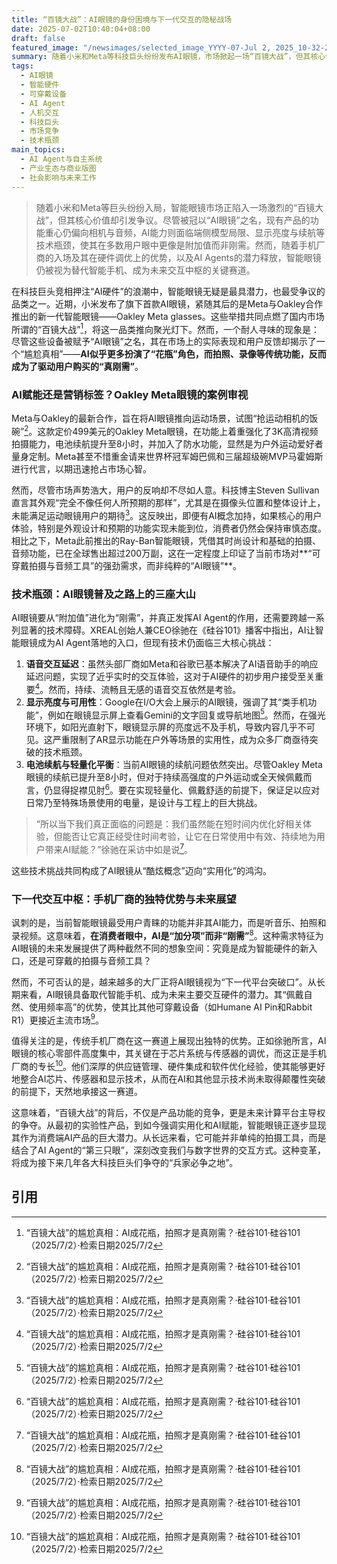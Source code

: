 ```yaml
---
title: “百镜大战”：AI眼镜的身份困境与下一代交互的隐秘战场
date: 2025-07-02T10:40:04+08:00
draft: false
featured_image: "/newsimages/selected_image_YYYY-07-Jul 2, 2025_10-32-26-499.jpg"
summary: 随着小米和Meta等科技巨头纷纷发布AI眼镜，市场掀起一场“百镜大战”，但其核心价值引发争议。尽管产品冠以AI之名，用户购买主要驱动力仍是拍摄和音频功能，AI目前更像是附加值而非刚需。AI眼镜面临端侧模型局限、显示亮度与续航等多重技术瓶颈，然而，凭借手机厂商的硬件调优优势及AI Agent的潜力，智能眼镜仍有望成为替代手机、定义下一代人机交互的未来平台。
tags: 
  - AI眼镜
  - 智能硬件
  - 可穿戴设备
  - AI Agent
  - 人机交互
  - 科技巨头
  - 市场竞争
  - 技术瓶颈
main_topics: 
  - AI Agent与自主系统
  - 产业生态与商业版图
  - 社会影响与未来工作
---
```


> 随着小米和Meta等巨头纷纷入局，智能眼镜市场正陷入一场激烈的“百镜大战”，但其核心价值却引发争议。尽管被冠以“AI眼镜”之名，现有产品的功能重心仍偏向相机与音频，AI能力则面临端侧模型局限、显示亮度与续航等技术瓶颈，使其在多数用户眼中更像是附加值而非刚需。然而，随着手机厂商的入场及其在硬件调优上的优势，以及AI Agents的潜力释放，智能眼镜仍被视为替代智能手机、成为未来交互中枢的关键赛道。

在科技巨头竞相押注“AI硬件”的浪潮中，智能眼镜无疑是最具潜力，也最受争议的品类之一。近期，小米发布了旗下首款AI眼镜，紧随其后的是Meta与Oakley合作推出的新一代智能眼镜——Oakley Meta glasses。这些举措共同点燃了国内市场所谓的“百镜大战”[^1]，将这一品类推向聚光灯下。然而，一个耐人寻味的现象是：尽管这些设备被赋予“AI眼镜”之名，其在市场上的实际表现和用户反馈却揭示了一个“尴尬真相”——**AI似乎更多扮演了“花瓶”角色，而拍照、录像等传统功能，反而成为了驱动用户购买的“真刚需”**。

### AI赋能还是营销标签？Oakley Meta眼镜的案例审视

Meta与Oakley的最新合作，旨在将AI眼镜推向运动场景，试图“抢运动相机的饭碗”[^1]。这款定价499美元的Oakley Meta眼镜，在功能上着重强化了3K高清视频拍摄能力，电池续航提升至8小时，并加入了防水功能，显然是为户外运动爱好者量身定制。Meta甚至不惜重金请来世界杯冠军姆巴佩和三届超级碗MVP马霍姆斯进行代言，以期迅速抢占市场心智。

然而，尽管市场声势浩大，用户的反响却不尽如人意。科技博主Steven Sullivan直言其外观“完全不像任何人所预期的那样”，尤其是在摄像头位置和整体设计上，未能满足运动眼镜用户的期待[^1]。这反映出，即便有AI概念加持，如果核心的用户体验，特别是外观设计和预期的功能实现未能到位，消费者仍然会保持审慎态度。相比之下，Meta此前推出的Ray-Ban智能眼镜，凭借其时尚设计和基础的拍摄、音频功能，已在全球售出超过200万副，这在一定程度上印证了当前市场对**“可穿戴拍摄与音频工具”的强劲需求，而非纯粹的“AI眼镜”**。

### 技术瓶颈：AI眼镜普及之路上的三座大山

AI眼镜要从“附加值”进化为“刚需”，并真正发挥AI Agent的作用，还需要跨越一系列显著的技术障碍。XREAL创始人兼CEO徐驰在《硅谷101》播客中指出，AI让智能眼镜成为AI Agent落地的入口，但现有技术仍面临三大核心挑战：

1.  **语音交互延迟**：虽然头部厂商如Meta和谷歌已基本解决了AI语音助手的响应延迟问题，实现了近乎实时的交互体验，这对于AI硬件的初步用户接受至关重要[^1]。然而，持续、流畅且无感的语音交互依然是考验。
2.  **显示亮度与可用性**：Google在I/O大会上展示的AI眼镜，强调了其“类手机功能”，例如在眼镜显示屏上查看Gemini的文字回复或导航地图[^1]。然而，在强光环境下，如阳光直射下，眼镜显示屏的亮度远不及手机，导致内容几乎不可见。这严重限制了AR显示功能在户外等场景的实用性，成为众多厂商亟待突破的技术瓶颈。
3.  **电池续航与轻量化平衡**：当前AI眼镜的续航问题依然突出。尽管Oakley Meta眼镜的续航已提升至8小时，但对于持续高强度的户外运动或全天候佩戴而言，仍显得捉襟见肘[^1]。要在实现轻量化、佩戴舒适的前提下，保证足以应对日常乃至特殊场景使用的电量，是设计与工程上的巨大挑战。

>
> “所以当下我们真正面临的问题是：我们虽然能在短时间内优化好相关体验，但能否让它真正经受住时间考验，让它在日常使用中有效、持续地为用户带来AI赋能？”徐驰在采访中如是说[^1]。

这些技术挑战共同构成了AI眼镜从“酷炫概念”迈向“实用化”的鸿沟。

### 下一代交互中枢：手机厂商的独特优势与未来展望

讽刺的是，当前智能眼镜最受用户青睐的功能并非其AI能力，而是听音乐、拍照和录视频。这意味着，**在消费者眼中，AI是“加分项”而非“刚需”**[^1]。这种需求特征为AI眼镜的未来发展提供了两种截然不同的想象空间：究竟是成为智能硬件的新入口，还是可穿戴的拍摄与音频工具？

然而，不可否认的是，越来越多的大厂正将AI眼镜视为“下一代平台突破口”。从长期来看，AI眼镜具备取代智能手机、成为未来主要交互硬件的潜力。其“佩戴自然、使用频率高”的优势，使其比其他可穿戴设备（如Humane AI Pin和Rabbit R1）更接近主流市场[^1]。

值得关注的是，传统手机厂商在这一赛道上展现出独特的优势。正如徐驰所言，AI眼镜的核心零部件高度集中，其关键在于芯片系统与传感器的调优，而这正是手机厂商的专长[^1]。他们深厚的供应链管理、硬件集成和软件优化经验，使其能够更好地整合AI芯片、传感器和显示技术，从而在AI和其他显示技术尚未取得颠覆性突破的前提下，天然地承接这一赛道。

这意味着，“百镜大战”的背后，不仅是产品功能的竞争，更是未来计算平台主导权的争夺。从最初的实验性产品，到如今强调实用化和AI赋能，智能眼镜正逐步显现其作为消费端AI产品的巨大潜力。从长远来看，它可能并非单纯的拍摄工具，而是结合了AI Agent的“第三只眼”，深刻改变我们与数字世界的交互方式。这种变革，将成为接下来几年各大科技巨头们争夺的“兵家必争之地”。

## 引用
[^1]: “百镜大战”的尴尬真相：AI成花瓶，拍照才是真刚需？·硅谷101·硅谷101（2025/7/2）·检索日期2025/7/2
[^2]: “百镜大战”的尴尬真相：AI成花瓶，拍照才是真刚需？ - 钛媒体·钛媒体·（2025/7/2）·检索日期2025/7/2
[^3]: “百镜大战”的尴尬真相：AI成花瓶，拍照才是真刚需？【101 Weekly】·Bilibili·（2025/7/2）·检索日期2025/7/2
[^4]: “百镜大战”的尴尬真相：AI成花瓶，拍照才是真刚需？｜101 Weekly·YouTube·（2025/7/2）·检索日期2025/7/2
[^5]: “百镜大战”的尴尬真相：AI成花瓶，拍照才是真刚需？ - 虎嗅网·虎嗅网·（2025/7/2）·检索日期2025/7/2
[^6]: “百镜大战”的尴尬真相：AI成花瓶，拍照才是真刚需？ - 新浪财经·新浪财经·（2025/7/2）·检索日期2025/7/2
